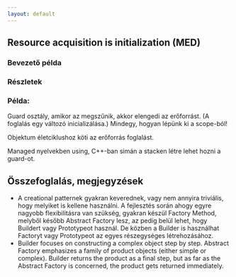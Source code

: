 ```yaml
---
layout: default
---
```


## Resource acquisition is initialization (MED)

### Bevezető példa

### Részletek


### Példa:


Guard osztály, amikor az megszűnik, akkor elengedi az erőforrást. (A foglalás egy változó inicializálása.) Mindegy, hogyan lépünk ki a scope-ból!

Objektum életciklushoz köti az erőforrás foglalást.

Managed nyelvekben using, C++-ban simán a stacken létre lehet hozni a guard-ot.


## Összefoglalás, megjegyzések

* A creational patternek gyakran keverednek, vagy nem annyira triviális, hogy melyiket is kellene használni. A fejlesztés során ahogy egyre nagyobb flexibilitásra van szükség, gyakran készül Factory Method, melyből később Abstract Factory lesz, az pedig belül lehet, hogy Buildert vagy Prototypeot használ. De közben a Builder is használhat Factoryt vagy Prototypeot az egyes részegységes létrehozásához.
* Builder focuses on constructing a complex object step by step. Abstract Factory emphasizes a family of product objects (either simple or complex). Builder returns the product as a final step, but as far as the Abstract Factory is concerned, the product gets returned immediately.
